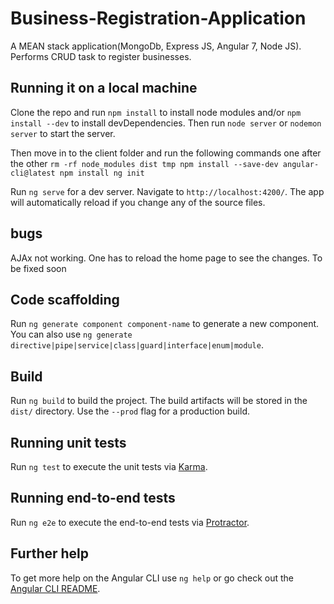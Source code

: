 # Business-Registration-Application

A MEAN stack application(MongoDb, Express JS, Angular 7, Node JS). Performs CRUD task to register businesses.

## Running it on a local machine

Clone the repo and run `npm install` to install node modules and/or `npm install --dev` to install devDependencies. Then run `node server` or `nodemon server` to start the server.

Then move in to the client folder and run the following commands one after the other
`rm -rf node_modules dist tmp
npm install --save-dev angular-cli@latest
npm install
ng init`

Run `ng serve` for a dev server. Navigate to `http://localhost:4200/`. The app will automatically reload if you change any of the source files.

## bugs
AJAx not working. One has to reload the home page to see the changes. To be fixed soon

## Code scaffolding

Run `ng generate component component-name` to generate a new component. You can also use `ng generate directive|pipe|service|class|guard|interface|enum|module`.

## Build

Run `ng build` to build the project. The build artifacts will be stored in the `dist/` directory. Use the `--prod` flag for a production build.

## Running unit tests

Run `ng test` to execute the unit tests via [Karma](https://karma-runner.github.io).

## Running end-to-end tests

Run `ng e2e` to execute the end-to-end tests via [Protractor](http://www.protractortest.org/).

## Further help

To get more help on the Angular CLI use `ng help` or go check out the [Angular CLI README](https://github.com/angular/angular-cli/blob/master/README.md).
